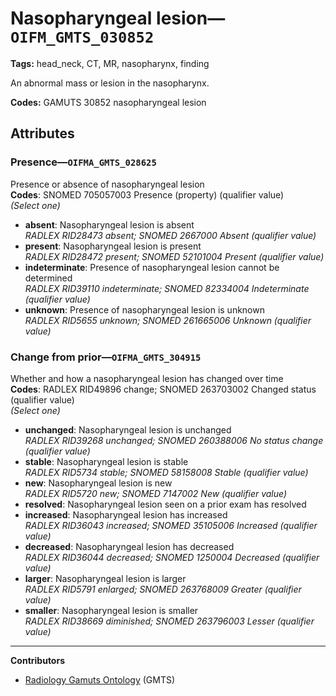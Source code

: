 # Nasopharyngeal lesion—`OIFM_GMTS_030852`

**Tags:** head_neck, CT, MR, nasopharynx, finding

An abnormal mass or lesion in the nasopharynx.

**Codes:** GAMUTS 30852 nasopharyngeal lesion

## Attributes

### Presence—`OIFMA_GMTS_028625`

Presence or absence of nasopharyngeal lesion  
**Codes**: SNOMED 705057003 Presence (property) (qualifier value)  
*(Select one)*

- **absent**: Nasopharyngeal lesion is absent  
_RADLEX RID28473 absent; SNOMED 2667000 Absent (qualifier value)_
- **present**: Nasopharyngeal lesion is present  
_RADLEX RID28472 present; SNOMED 52101004 Present (qualifier value)_
- **indeterminate**: Presence of nasopharyngeal lesion cannot be determined  
_RADLEX RID39110 indeterminate; SNOMED 82334004 Indeterminate (qualifier value)_
- **unknown**: Presence of nasopharyngeal lesion is unknown  
_RADLEX RID5655 unknown; SNOMED 261665006 Unknown (qualifier value)_

### Change from prior—`OIFMA_GMTS_304915`

Whether and how a nasopharyngeal lesion has changed over time  
**Codes**: RADLEX RID49896 change; SNOMED 263703002 Changed status (qualifier value)  
*(Select one)*

- **unchanged**: Nasopharyngeal lesion is unchanged  
_RADLEX RID39268 unchanged; SNOMED 260388006 No status change (qualifier value)_
- **stable**: Nasopharyngeal lesion is stable  
_RADLEX RID5734 stable; SNOMED 58158008 Stable (qualifier value)_
- **new**: Nasopharyngeal lesion is new  
_RADLEX RID5720 new; SNOMED 7147002 New (qualifier value)_
- **resolved**: Nasopharyngeal lesion seen on a prior exam has resolved  
- **increased**: Nasopharyngeal lesion has increased  
_RADLEX RID36043 increased; SNOMED 35105006 Increased (qualifier value)_
- **decreased**: Nasopharyngeal lesion has decreased  
_RADLEX RID36044 decreased; SNOMED 1250004 Decreased (qualifier value)_
- **larger**: Nasopharyngeal lesion is larger  
_RADLEX RID5791 enlarged; SNOMED 263768009 Greater (qualifier value)_
- **smaller**: Nasopharyngeal lesion is smaller  
_RADLEX RID38669 diminished; SNOMED 263796003 Lesser (qualifier value)_

---

**Contributors**

- [Radiology Gamuts Ontology](https://gamuts.net/) (GMTS)